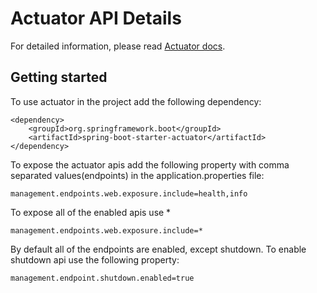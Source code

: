 # Actuator API Details

For detailed information, please read [Actuator docs](https://docs.spring.io/spring-boot/docs/current/actuator-api/html/).


## Getting started

To use actuator in the project add the following dependency:
```
<dependency>
	<groupId>org.springframework.boot</groupId>
	<artifactId>spring-boot-starter-actuator</artifactId>
</dependency>
```

To expose the actuator apis add the following property with comma separated values(endpoints) in the application.properties file:

```
management.endpoints.web.exposure.include=health,info
```

To expose all of the enabled apis use *

```
management.endpoints.web.exposure.include=*
```

By default all of the endpoints are enabled, except shutdown.
To enable shutdown api use the following property:

```
management.endpoint.shutdown.enabled=true
```
